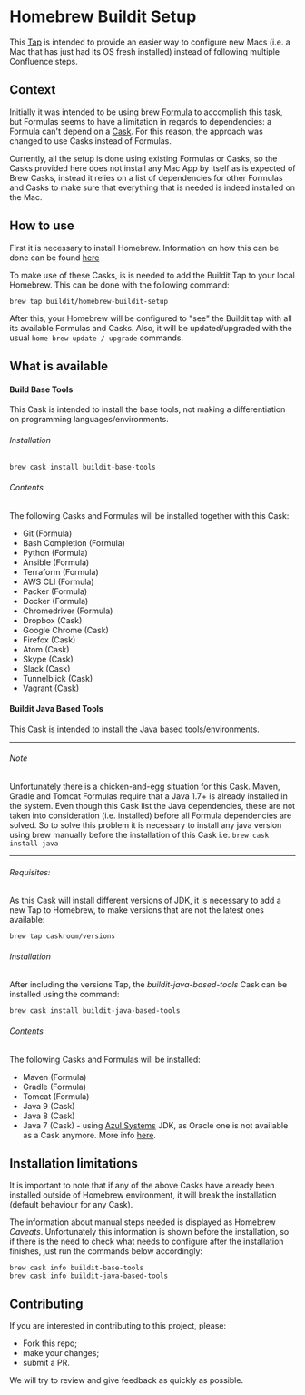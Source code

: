 # Homebrew Buildit Setup

This [Tap](https://github.com/Homebrew/brew/blob/master/docs/How-to-Create-and-Maintain-a-Tap.md) 
is intended to provide an easier way to configure new Macs (i.e. a Mac that has just had its OS fresh installed) 
instead of following multiple Confluence steps.


## Context 

Initially it was intended to be using brew [Formula](https://github.com/Homebrew/brew/blob/master/docs/Formula-Cookbook.md) 
to accomplish this task, but Formulas seems to have a limitation in regards to dependencies: 
a Formula can't depend on a [Cask](https://github.com/caskroom/homebrew-cask/blob/master/USAGE.md).
For this reason, the approach was changed to use Casks instead of Formulas. 

Currently, all the setup is done using existing Formulas or Casks, so the Casks provided here does not install
any Mac App by itself as is expected of Brew Casks, instead it relies on a list of dependencies
for other Formulas and Casks to make sure that everything that is needed is indeed installed on the Mac.

## How to use

First it is necessary to install Homebrew. Information on how this can be done can be found [here](https://brew.sh/)

To make use of these Casks, is is needed to add the Buildit Tap to your local Homebrew.
This can be done with the following command:

```
brew tap buildit/homebrew-buildit-setup
```

After this, your Homebrew will be configured to "see" the Buildit tap with all its available Formulas and Casks.
Also, it will be updated/upgraded with the usual ``home brew update / upgrade`` commands.

## What is available

#### Build Base Tools

This Cask is intended to install the base tools, not making a differentiation on programming
languages/environments.

###### Installation 

```
brew cask install buildit-base-tools
```

###### Contents

The following Casks and Formulas will be installed together with this Cask:

* Git (Formula)
* Bash Completion (Formula)
* Python (Formula)
* Ansible (Formula)
* Terraform (Formula)
* AWS CLI (Formula)
* Packer (Formula)
* Docker (Formula)
* Chromedriver (Formula)
* Dropbox (Cask)
* Google Chrome (Cask)
* Firefox (Cask)
* Atom (Cask)
* Skype (Cask)
* Slack (Cask)
* Tunnelblick (Cask)
* Vagrant (Cask)

#### Buildit Java Based Tools

This Cask is intended to install the Java based tools/environments.

---


###### Note

Unfortunately there is a chicken-and-egg situation for this Cask. 
Maven, Gradle and Tomcat Formulas require that a Java 1.7+ is already installed in the system. Even though this Cask list the Java dependencies,
these are not taken into consideration (i.e. installed) before all Formula dependencies are solved. 
So to solve this problem it is necessary to install any java version using brew manually before the installation of this Cask i.e. ``brew cask install java``

---

###### Requisites:
As this Cask will install different versions of JDK, it is necessary to add a new Tap to Homebrew, to make
versions that are not the latest ones available:

```
brew tap caskroom/versions
```


###### Installation 
After including the versions Tap, the *buildit-java-based-tools* Cask can be installed using the command:

```
brew cask install buildit-java-based-tools
```

###### Contents

The following Casks and Formulas will be installed:
* Maven (Formula)
* Gradle (Formula)
* Tomcat (Formula)
* Java 9 (Cask)
* Java 8 (Cask)
* Java 7 (Cask) - using [Azul Systems](https://www.azul.com/downloads/zulu/) JDK, as Oracle one is not available as a Cask anymore. 
More info [here](https://github.com/caskroom/homebrew-versions/pull/3914).

## Installation limitations

It is important to note that if any of the above Casks have already been installed outside of Homebrew environment, 
it will break the installation (default behaviour for any Cask).

The information about manual steps needed is displayed as Homebrew *Caveats*. Unfortunately this information
is shown before the installation, so if there is the need to check what needs to configure after the installation finishes, 
just run the commands below accordingly:

```
brew cask info buildit-base-tools
brew cask info buildit-java-based-tools
```

## Contributing

If you are interested in contributing to this project, please: 
* Fork this repo; 
* make your changes; 
* submit a PR.

We will try to review and give feedback as quickly as possible.